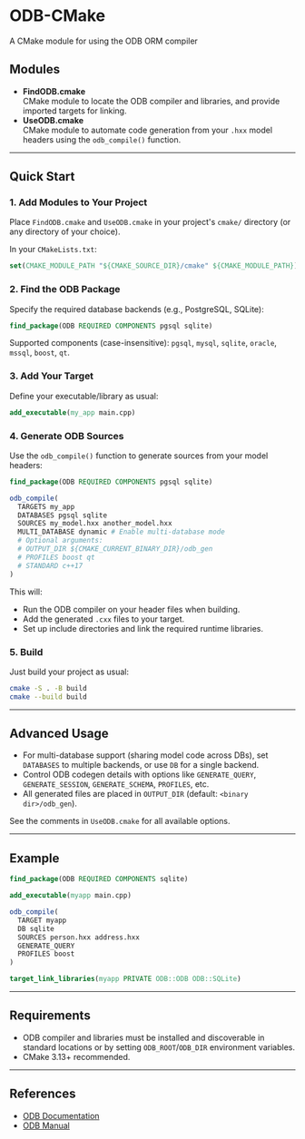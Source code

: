 # ODB-CMake

A CMake module for using the ODB ORM compiler

## Modules

- **FindODB.cmake**  
  CMake module to locate the ODB compiler and libraries, and provide imported targets for linking.
- **UseODB.cmake**  
  CMake module to automate code generation from your `.hxx` model headers using the `odb_compile()` function.

---

## Quick Start

### 1. Add Modules to Your Project

Place `FindODB.cmake` and `UseODB.cmake` in your project's `cmake/` directory (or any directory of your choice).

In your `CMakeLists.txt`:

```cmake
set(CMAKE_MODULE_PATH "${CMAKE_SOURCE_DIR}/cmake" ${CMAKE_MODULE_PATH})
```

### 2. Find the ODB Package

Specify the required database backends (e.g., PostgreSQL, SQLite):

```cmake
find_package(ODB REQUIRED COMPONENTS pgsql sqlite)
```

Supported components (case-insensitive): `pgsql`, `mysql`, `sqlite`, `oracle`, `mssql`, `boost`, `qt`.

### 3. Add Your Target

Define your executable/library as usual:

```cmake
add_executable(my_app main.cpp)
```

### 4. Generate ODB Sources

Use the `odb_compile()` function to generate sources from your model headers:

```cmake
find_package(ODB REQUIRED COMPONENTS pgsql sqlite)

odb_compile(
  TARGETS my_app
  DATABASES pgsql sqlite
  SOURCES my_model.hxx another_model.hxx
  MULTI_DATABASE dynamic # Enable multi-database mode
  # Optional arguments:
  # OUTPUT_DIR ${CMAKE_CURRENT_BINARY_DIR}/odb_gen
  # PROFILES boost qt
  # STANDARD c++17
)
```

This will:

- Run the ODB compiler on your header files when building.
- Add the generated `.cxx` files to your target.
- Set up include directories and link the required runtime libraries.

### 5. Build

Just build your project as usual:

```sh
cmake -S . -B build
cmake --build build
```

---

## Advanced Usage

- For multi-database support (sharing model code across DBs), set `DATABASES` to multiple backends, or use `DB` for a single backend.
- Control ODB codegen details with options like `GENERATE_QUERY`, `GENERATE_SESSION`, `GENERATE_SCHEMA`, `PROFILES`, etc.
- All generated files are placed in `OUTPUT_DIR` (default: `<binary dir>/odb_gen`).

See the comments in `UseODB.cmake` for all available options.

---

## Example

```cmake
find_package(ODB REQUIRED COMPONENTS sqlite)

add_executable(myapp main.cpp)

odb_compile(
  TARGET myapp
  DB sqlite
  SOURCES person.hxx address.hxx
  GENERATE_QUERY
  PROFILES boost
)

target_link_libraries(myapp PRIVATE ODB::ODB ODB::SQLite)
```

---

## Requirements

- ODB compiler and libraries must be installed and discoverable in standard locations or by setting `ODB_ROOT`/`ODB_DIR` environment variables.
- CMake 3.13+ recommended.

---

## References

- [ODB Documentation](https://www.codesynthesis.com/products/odb/doc/odb.xhtml)
- [ODB Manual](https://www.codesynthesis.com/products/odb/doc/manual.xhtml)
